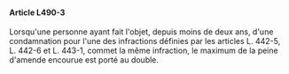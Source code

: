 #### Article L490-3

Lorsqu'une personne ayant fait l'objet, depuis moins de deux ans, d'une condamnation pour l'une des infractions définies par les articles L. 442-5, L. 442-6 et L. 443-1, commet la même infraction, le maximum de la peine d'amende encourue est porté au double.

